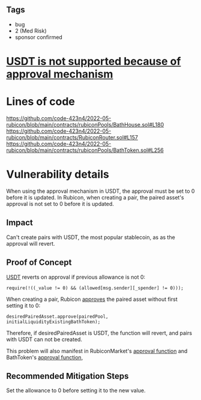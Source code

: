 ## Tags

- bug
- 2 (Med Risk)
- sponsor confirmed

# [USDT is not supported because of approval mechanism](https://github.com/code-423n4/2022-05-rubicon-findings/issues/100) 

# Lines of code

https://github.com/code-423n4/2022-05-rubicon/blob/main/contracts/rubiconPools/BathHouse.sol#L180
https://github.com/code-423n4/2022-05-rubicon/blob/main/contracts/RubiconRouter.sol#L157
https://github.com/code-423n4/2022-05-rubicon/blob/main/contracts/rubiconPools/BathToken.sol#L256


# Vulnerability details

When using the approval mechanism in USDT, the approval must be set to 0 before it is updated.
In Rubicon, when creating a pair, the paired asset's approval is not set to 0 before it is updated.

## Impact
Can't create pairs with USDT, the most popular stablecoin, as as the approval will revert.

## Proof of Concept
[USDT](https://etherscan.io/address/0xdac17f958d2ee523a2206206994597c13d831ec7#code) reverts on approval if previous allowance is not 0:
```
require(!((_value != 0) && (allowed[msg.sender][_spender] != 0)));
```
When creating a pair, Rubicon [approves](https://github.com/code-423n4/2022-05-rubicon/blob/main/contracts/rubiconPools/BathHouse.sol#L180) the paired asset without first setting it to 0:
```
desiredPairedAsset.approve(pairedPool, initialLiquidityExistingBathToken);
```
Therefore, if desiredPairedAsset is USDT, the function will revert, and pairs with USDT can not be created.

This problem will also manifest in RubiconMarket's [approval function](https://github.com/code-423n4/2022-05-rubicon/blob/main/contracts/RubiconRouter.sol#L157) and BathToken's [approval function](https://github.com/code-423n4/2022-05-rubicon/blob/main/contracts/rubiconPools/BathToken.sol#L256), 

## Recommended Mitigation Steps
Set the allowance to 0 before setting it to the new value.

